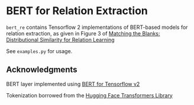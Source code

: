# BERT for Relation Extraction

`bert_re` contains Tensorflow 2 implementations of BERT-based models
for relation extraction, as given in Figure 3 of
[Matching the Blanks: Distributional Similarity for Relation Learning](https://www.aclweb.org/anthology/P19-1279/)

See `examples.py` for usage.


## Acknowledgments

BERT layer implemented using [BERT for Tensorflow v2](https://github.com/kpe/bert-for-tf2)

Tokenization borrowed from the [Hugging Face Transformers Library](https://github.com/huggingface/transformers/tree/master/src/transformers)
